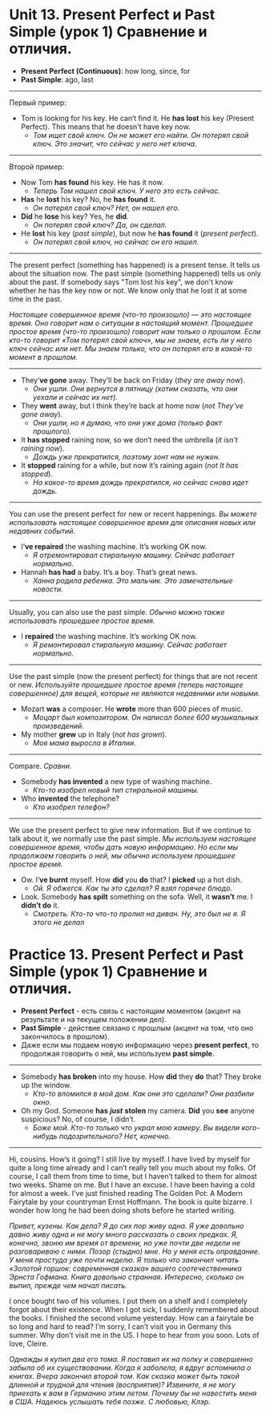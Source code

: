 # Unit 13. Present Perfect и Past Simple (урок 1) Сравнение и отличия.

- __Present Perfect (Continuous)__: how long, since, for
- __Past Simple__: ago, last

---
Первый пример:
- Tom is looking for his key. He can’t find it. He __has lost__ his key (Present Perfect). This means that he doesn't have key now.
    - *Том ищет свой ключ. Он не может его найти. Он потерял свой ключ. Это значит, что сейчас у него нет ключа.*

---
Второй пример:
- Now Tom __has found__ his key. He has it now.
    - *Теперь Том нашел свой ключ. У него это есть сейчас.*
- __Has__ he __lost__ his key? No, he __has found__ it.
    - *Он потерял свой ключ? Нет, он нашел его.*
- __Did__ he __lose__ his key? Yes, he __did__.
    - *Он потерял свой ключ? Да, он сделал.*
- He __lost__ his key (*past simple*), but now he __has found__ it (*present perfect*).
    - *Он потерял свой ключ, но сейчас он его нашел.*

---
The present perfect (something has happened) is a present tense. It tells us about the situation now. The past simple (something happened) tells us only about the past. If somebody says "Tom lost his key", we don't know whether he has the key now or not. We know only that he lost it at some time in the past.

*Настоящее совершенное время (что-то произошло) — это настоящее время. Оно говорит нам о ситуации в настоящий момент. Прошедшее простое время (что-то произошло) говорит нам только о прошлом. Если кто-то говорит «Том потерял свой ключ», мы не знаем, есть ли у него ключ сейчас или нет. Мы знаем только, что он потерял его в какой-то момент в прошлом.*

---
- They’__ve gone__ away. They’ll be back on Friday (*they are away now*).
    - *Они ушли. Они вернутся в пятницу (хотим сказать, что они уехали и сейчас их нет).*
- They __went__ away, but I think they’re back at home now (*not They've gone away*).
    - *Они ушли, но я думаю, что они уже дома (только факт прошлого).*
- It __has stopped__ raining now, so we don’t need the umbrella (*it isn't raining now*).
    - *Дождь уже прекратился, поэтому зонт нам не нужен.*
- It __stopped__ raining for a while, but now it’s raining again (*not It has stopped*).
    - *На какое-то время дождь прекратился, но сейчас снова идет дождь.*

---
You can use the present perfect for new or recent happenings. *Вы можете использовать настоящее совершенное время для описания новых или недавних событий.*
- I’__ve repaired__ the washing machine. It’s working OK now.
    - *Я отремонтировал стиральную машину. Сейчас работает нормально.*
- Hannah __has had__ a baby. It’s a boy. That’s great news.
    - *Ханна родила ребенка. Это мальчик. Это замечательные новости.*

---
Usually, you can also use the past simple. *Обычно можно также использовать прошедшее простое время.*
- I __repaired__ the washing machine. It’s working OK now.
    - *Я ремонтировал стиральную машину. Сейчас работает нормально.*

---
Use the past simple (now the present perfect) for things that are not recent or new. *Используйте прошедшее простое время (теперь настоящее совершенное) для вещей, которые не являются недавними или новыми.*
- Mozart __was__ a composer. He __wrote__ more than 600 pieces of music.
    - *Моцарт был композитором. Он написал более 600 музыкальных произведений.*
- My mother __grew__ up in Italy (*not has grown*).
    - *Моя мама выросла в Италии.*

---
Compare. *Сравни.*
- Somebody __has invented__ a new type of washing machine.
    - *Кто-то изобрел новый тип стиральной машины.*
- Who __invented__ the telephone?
    - *Кто изобрел телефон?*

---
We use the present perfect to give new information. But if we continue to talk about it, we normally use the past simple. *Мы используем настоящее совершенное время, чтобы дать новую информацию. Но если мы продолжаем говорить о ней, мы обычно используем прошедшее простое время.*
- Ow. I’__ve burnt__ myself. How __did__ you __do__ that? I __picked__ up a hot dish.
    - *Ой. Я обжегся. Как ты это сделал? Я взял горячее блюдо.*
- Look. Somebody __has spilt__ something on the sofa. Well, it __wasn’t__ me. I __didn’t do__ it.
    - *Смотреть. Кто-то что-то пролил на диван. Ну, это был не я. Я этого не делал*

# Practice 13. Present Perfect и Past Simple (урок 1) Сравнение и отличия.

- __Present Perfect__ - есть связь с настоящим моментом (акцент на результате и на текущем положении дел).
- __Past Simple__ - действие связано с прошлым (акцент на том, что оно закончилось в прошлом).
- Даже если мы подаем новую информацию через __present perfect__, то продолжая говорить о ней, мы используем __past simple__.

---
- Somebody __has broken__ into my house. How __did__ they __do__ that? They broke up the window.
    - *Кто-то вломился в мой дом. Как они это сделали? Они разбили окно.*
- Oh my God. Someone __has__ __*just*__ __stolen__ my camera. __Did__ you __see__ anyone suspicious? No, of course, I didn’t.
    - *Боже мой. Кто-то только что украл мою камеру. Вы видели кого-нибудь подозрительного? Нет, конечно.*

---
Hi, cousins. How’s it going? I still live by myself. I have lived by myself for quite a long time already and I can’t really tell you much about my folks. Of course, I call them from time to time, but I haven’t talked to them for almost two weeks. Shame on me. But I have an excuse. I have been having a cold for almost a week. I’ve just finished reading The Golden Pot: A Modern Fairytale by your countryman Ernst Hoffmann. The book is quite bizarre. I wonder how long he had been doing shots before he started writing. 

*Привет, кузены. Как дела? Я до сих пор живу одна. Я уже довольно давно живу одна и не могу много рассказать о своих предках. Я, конечно, звоню им время от времени, но уже почти две недели не разговариваю с ними. Позор (стыдно) мне. Но у меня есть оправдание. У меня простуда уже почти неделю. Я только что закончил читать «Золотой горшок: современная сказка» вашего соотечественника Эрнста Гофмана. Книга довольно странная. Интересно, сколько он выпил, прежде чем начал писать.*

I once bought two of his volumes. I put them on a shelf and I completely forgot about their existence. When I got sick, I suddenly remembered about the books. I finished the second volume yesterday. How can a fairytale be so long and hard to read? I’m sorry, I can’t visit you in Germany this summer. Why don’t visit me in the US. I hope to hear from you soon. Lots of love, Cleire.

*Однажды я купил два его тома. Я поставил их на полку и совершенно забыла об их существовании. Когда я заболела, я вдруг вспомнила о книгах. Вчера закончил второй том. Как сказка может быть такой длинной и трудной для чтения (восприятия)? Извините, я не могу приехать к вам в Германию этим летом. Почему бы не навестить меня в США. Надеюсь услышать тебя позже. С любовью, Клэр.*